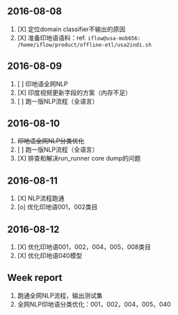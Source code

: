 ## 2016-08-08

1. [X] 定位domain classifier不输出的原因 
2. [X] 准备印地语语料：ref. `iflow@usa-mob656: /home/iflow/product/offline-etl/usa2indi.sh` 

## 2016-08-09 

1. [ ] 印地语全网NLP 
2. [X] 印度视频更新字段的方案（内存不足） 
3. [ ] 跑一版NLP流程（全语言）

## 2016-08-10

1. ~~印地语全网NLP分类优化~~ 
2. [ ] 跑一版NLP流程（全语言） 
3. [X] 排查和解决run_runner core dump的问题 

## 2016-08-11

1. [X] NLP流程跑通 
2. [o] 优化印地语001，002类目

## 2016-08-12

1. [X] 优化印地语001，002，004，005，008类目
2. [X] 优化印地语040模型


## Week report

1. 跑通全网NLP流程，输出测试集 
2. 全网NLP印地语分类优化：001，002，004，005，040 

